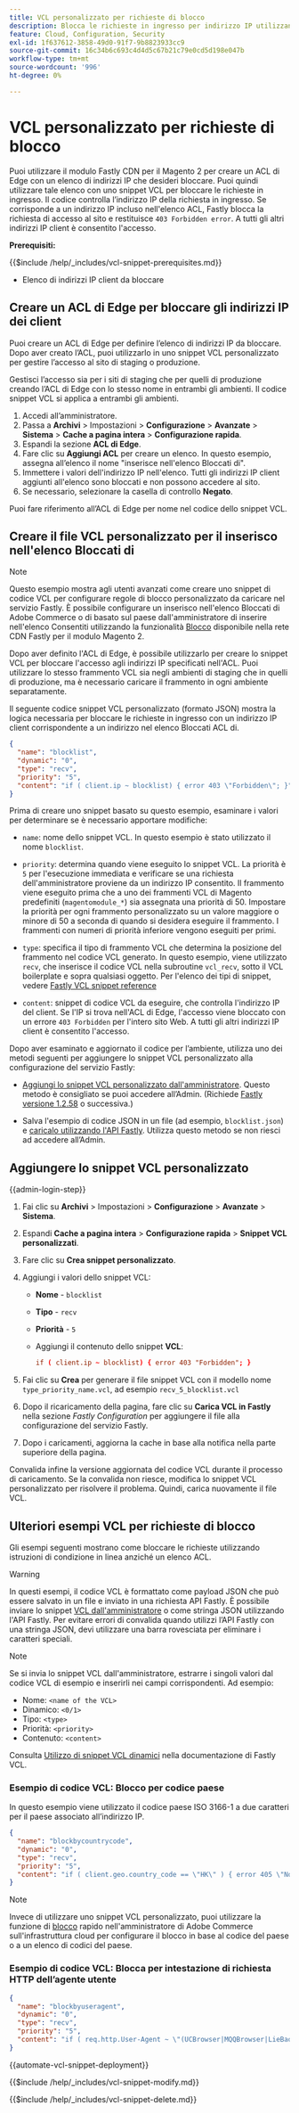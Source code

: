 ```yaml
---
title: VCL personalizzato per richieste di blocco
description: Blocca le richieste in ingresso per indirizzo IP utilizzando un elenco di controllo di accesso (ACL) di Edge con uno snippet VCL personalizzato.
feature: Cloud, Configuration, Security
exl-id: 1f637612-3858-49d0-91f7-9b8823933cc9
source-git-commit: 16c34b6c693c4d4d5c67b21c79e0cd5d198e047b
workflow-type: tm+mt
source-wordcount: '996'
ht-degree: 0%

---
```


# VCL personalizzato per richieste di blocco

Puoi utilizzare il modulo Fastly CDN per il Magento 2 per creare un ACL di Edge con un elenco di indirizzi IP che desideri bloccare. Puoi quindi utilizzare tale elenco con uno snippet VCL per bloccare le richieste in ingresso. Il codice controlla l’indirizzo IP della richiesta in ingresso. Se corrisponde a un indirizzo IP incluso nell&#39;elenco ACL, Fastly blocca la richiesta di accesso al sito e restituisce `403 Forbidden error`. A tutti gli altri indirizzi IP client è consentito l&#39;accesso.

**Prerequisiti:**

{{$include /help/_includes/vcl-snippet-prerequisites.md}}

- Elenco di indirizzi IP client da bloccare

## Creare un ACL di Edge per bloccare gli indirizzi IP dei client

Puoi creare un ACL di Edge per definire l’elenco di indirizzi IP da bloccare. Dopo aver creato l’ACL, puoi utilizzarlo in uno snippet VCL personalizzato per gestire l’accesso al sito di staging o produzione.

Gestisci l’accesso sia per i siti di staging che per quelli di produzione creando l’ACL di Edge con lo stesso nome in entrambi gli ambienti. Il codice snippet VCL si applica a entrambi gli ambienti.

1. Accedi all’amministratore.
1. Passa a **Archivi** > Impostazioni > **Configurazione** > **Avanzate** > **Sistema** > **Cache a pagina intera** > **Configurazione rapida**.
1. Espandi la sezione **ACL di Edge**.
1. Fare clic su **Aggiungi ACL** per creare un elenco. In questo esempio, assegna all’elenco il nome &quot;inserisce nell&#39;elenco Bloccati di&quot;.
1. Immettere i valori dell&#39;indirizzo IP nell&#39;elenco. Tutti gli indirizzi IP client aggiunti all&#39;elenco sono bloccati e non possono accedere al sito.
1. Se necessario, selezionare la casella di controllo **Negato**.

Puoi fare riferimento all’ACL di Edge per nome nel codice dello snippet VCL.

## Creare il file VCL personalizzato per il inserisco nell&#39;elenco Bloccati di

>[!NOTE]
>
>Questo esempio mostra agli utenti avanzati come creare uno snippet di codice VCL per configurare regole di blocco personalizzato da caricare nel servizio Fastly. È possibile configurare un inserisco nell&#39;elenco Bloccati di Adobe Commerce o di basato sul paese dall&#39;amministratore di inserire nell&#39;elenco Consentiti utilizzando la funzionalità [Blocco](https://github.com/fastly/fastly-magento2/blob/master/Documentation/Guides/BLOCKING.md) disponibile nella rete CDN Fastly per il modulo Magento 2.

Dopo aver definito l&#39;ACL di Edge, è possibile utilizzarlo per creare lo snippet VCL per bloccare l&#39;accesso agli indirizzi IP specificati nell&#39;ACL. Puoi utilizzare lo stesso frammento VCL sia negli ambienti di staging che in quelli di produzione, ma è necessario caricare il frammento in ogni ambiente separatamente.

Il seguente codice snippet VCL personalizzato (formato JSON) mostra la logica necessaria per bloccare le richieste in ingresso con un indirizzo IP client corrispondente a un indirizzo nel elenco Bloccati ACL di.

```json
{
  "name": "blocklist",
  "dynamic": "0",
  "type": "recv",
  "priority": "5",
  "content": "if ( client.ip ~ blocklist) { error 403 \"Forbidden\"; }"
}
```

Prima di creare uno snippet basato su questo esempio, esaminare i valori per determinare se è necessario apportare modifiche:

- `name`: nome dello snippet VCL. In questo esempio è stato utilizzato il nome `blocklist`.

- `priority`: determina quando viene eseguito lo snippet VCL. La priorità è `5` per l&#39;esecuzione immediata e verificare se una richiesta dell&#39;amministratore proviene da un indirizzo IP consentito. Il frammento viene eseguito prima che a uno dei frammenti VCL di Magento predefiniti (`magentomodule_*`) sia assegnata una priorità di 50. Impostare la priorità per ogni frammento personalizzato su un valore maggiore o minore di 50 a seconda di quando si desidera eseguire il frammento. I frammenti con numeri di priorità inferiore vengono eseguiti per primi.

- `type`: specifica il tipo di frammento VCL che determina la posizione del frammento nel codice VCL generato. In questo esempio, viene utilizzato `recv`, che inserisce il codice VCL nella subroutine `vcl_recv`, sotto il VCL boilerplate e sopra qualsiasi oggetto. Per l&#39;elenco dei tipi di snippet, vedere [Fastly VCL snippet reference](https://docs.fastly.com/api/config#api-section-snippet)

- `content`: snippet di codice VCL da eseguire, che controlla l&#39;indirizzo IP del client. Se l&#39;IP si trova nell&#39;ACL di Edge, l&#39;accesso viene bloccato con un errore `403 Forbidden` per l&#39;intero sito Web. A tutti gli altri indirizzi IP client è consentito l&#39;accesso.

Dopo aver esaminato e aggiornato il codice per l’ambiente, utilizza uno dei metodi seguenti per aggiungere lo snippet VCL personalizzato alla configurazione del servizio Fastly:

- [Aggiungi lo snippet VCL personalizzato dall&#39;amministratore](#add-the-custom-vcl-snippet). Questo metodo è consigliato se puoi accedere all’Admin. (Richiede [Fastly versione 1.2.58](fastly-configuration.md#upgrade-fastly-module) o successiva.)

- Salva l&#39;esempio di codice JSON in un file (ad esempio, `blocklist.json`) e [caricalo utilizzando l&#39;API Fastly](fastly-vcl-custom-snippets.md#manage-custom-vcl-snippets-using-the-api). Utilizza questo metodo se non riesci ad accedere all’Admin.

## Aggiungere lo snippet VCL personalizzato

{{admin-login-step}}

1. Fai clic su **Archivi** > Impostazioni > **Configurazione** > **Avanzate** > **Sistema**.

1. Espandi **Cache a pagina intera** > **Configurazione rapida** > **Snippet VCL personalizzati**.

1. Fare clic su **Crea snippet personalizzato**.

1. Aggiungi i valori dello snippet VCL:

   - **Nome** - `blocklist`

   - **Tipo** - `recv`

   - **Priorità** - `5`

   - Aggiungi il contenuto dello snippet **VCL**:

     ```conf
     if ( client.ip ~ blocklist) { error 403 "Forbidden"; }
     ```

1. Fai clic su **Crea** per generare il file snippet VCL con il modello nome `type_priority_name.vcl`, ad esempio `recv_5_blocklist.vcl`

1. Dopo il ricaricamento della pagina, fare clic su **Carica VCL in Fastly** nella sezione *Fastly Configuration* per aggiungere il file alla configurazione del servizio Fastly.

1. Dopo i caricamenti, aggiorna la cache in base alla notifica nella parte superiore della pagina.

Convalida infine la versione aggiornata del codice VCL durante il processo di caricamento. Se la convalida non riesce, modifica lo snippet VCL personalizzato per risolvere il problema. Quindi, carica nuovamente il file VCL.

## Ulteriori esempi VCL per richieste di blocco

Gli esempi seguenti mostrano come bloccare le richieste utilizzando istruzioni di condizione in linea anziché un elenco ACL.

>[!WARNING]
>
>In questi esempi, il codice VCL è formattato come payload JSON che può essere salvato in un file e inviato in una richiesta API Fastly. È possibile inviare lo snippet [VCL dall&#39;amministratore](#add-the-custom-vcl-snippet) o come stringa JSON utilizzando l&#39;API Fastly. Per evitare errori di convalida quando utilizzi l’API Fastly con una stringa JSON, devi utilizzare una barra rovesciata per eliminare i caratteri speciali.

>[!NOTE]
>Se si invia lo snippet VCL dall&#39;amministratore, estrarre i singoli valori dal codice VCL di esempio e inserirli nei campi corrispondenti. Ad esempio:
>- Nome: `<name of the VCL>`
>- Dinamico: `<0/1>`
>- Tipo: `<type>`
>- Priorità: `<priority>`
>- Contenuto: `<content>`

Consulta [Utilizzo di snippet VCL dinamici](https://docs.fastly.com/vcl/vcl-snippets/) nella documentazione di Fastly VCL.

### Esempio di codice VCL: Blocco per codice paese

In questo esempio viene utilizzato il codice paese ISO 3166-1 a due caratteri per il paese associato all’indirizzo IP.

```json
{
  "name": "blockbycountrycode",
  "dynamic": "0",
  "type": "recv",
  "priority": "5",
  "content": "if ( client.geo.country_code == \"HK\" ) { error 405 \"Not allowed\";}"
}
```

>[!NOTE]
>
>Invece di utilizzare uno snippet VCL personalizzato, puoi utilizzare la funzione di [blocco](https://github.com/fastly/fastly-magento2/blob/master/Documentation/Guides/BLOCKING.md) rapido nell&#39;amministratore di Adobe Commerce sull&#39;infrastruttura cloud per configurare il blocco in base al codice del paese o a un elenco di codici del paese.

### Esempio di codice VCL: Blocca per intestazione di richiesta HTTP dell’agente utente

```json
{
  "name": "blockbyuseragent",
  "dynamic": "0",
  "type": "recv",
  "priority": "5",
  "content": "if ( req.http.User-Agent ~ \"(UCBrowser|MQQBrowser|LieBaoFast|Mb2345Browser)\" ) {error 405 \"Not allowed\";}"
}
```

{{automate-vcl-snippet-deployment}}

{{$include /help/_includes/vcl-snippet-modify.md}}

{{$include /help/_includes/vcl-snippet-delete.md}}
